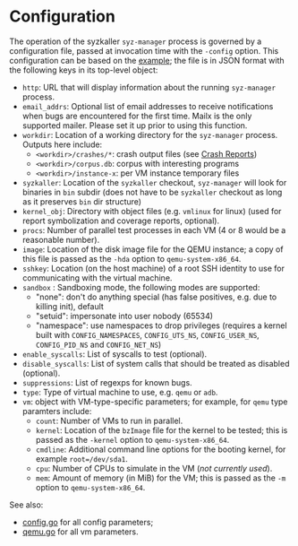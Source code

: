 # Configuration

The operation of the syzkaller `syz-manager` process is governed by a configuration file, passed at
invocation time with the `-config` option.  This configuration can be based on the
[example](/pkg/mgrconfig/testdata/qemu.cfg); the file is in JSON format with the
following keys in its top-level object:

 - `http`: URL that will display information about the running `syz-manager` process.
 - `email_addrs`: Optional list of email addresses to receive notifications when bugs are encountered for the first time.
   Mailx is the only supported mailer. Please set it up prior to using this function.
 - `workdir`: Location of a working directory for the `syz-manager` process. Outputs here include:
     - `<workdir>/crashes/*`: crash output files (see [Crash Reports](#crash-reports))
     - `<workdir>/corpus.db`: corpus with interesting programs
     - `<workdir>/instance-x`: per VM instance temporary files
 - `syzkaller`: Location of the `syzkaller` checkout, `syz-manager` will look
   for binaries in `bin` subdir (does not have to be `syzkaller` checkout as
   long as it preserves `bin` dir structure)
 - `kernel_obj`: Directory with object files (e.g. `vmlinux` for linux)
   (used for report symbolization and coverage reports, optional).
 - `procs`: Number of parallel test processes in each VM (4 or 8 would be a reasonable number).
 - `image`: Location of the disk image file for the QEMU instance; a copy of this file is passed as the
   `-hda` option to `qemu-system-x86_64`.
 - `sshkey`: Location (on the host machine) of a root SSH identity to use for communicating with
   the virtual machine.
 - `sandbox` : Sandboxing mode, the following modes are supported:
     - "none": don't do anything special (has false positives, e.g. due to killing init), default
     - "setuid": impersonate into user nobody (65534)
     - "namespace": use namespaces to drop privileges
       (requires a kernel built with `CONFIG_NAMESPACES`, `CONFIG_UTS_NS`,
       `CONFIG_USER_NS`, `CONFIG_PID_NS` and `CONFIG_NET_NS`)
 - `enable_syscalls`: List of syscalls to test (optional).
 - `disable_syscalls`: List of system calls that should be treated as disabled (optional).
 - `suppressions`: List of regexps for known bugs.
 - `type`: Type of virtual machine to use, e.g. `qemu` or `adb`.
 - `vm`: object with VM-type-specific parameters; for example, for `qemu` type paramters include:
     - `count`: Number of VMs to run in parallel.
     - `kernel`: Location of the `bzImage` file for the kernel to be tested;
       this is passed as the `-kernel` option to `qemu-system-x86_64`.
     - `cmdline`: Additional command line options for the booting kernel, for example `root=/dev/sda1`.
     - `cpu`: Number of CPUs to simulate in the VM (*not currently used*).
     - `mem`: Amount of memory (in MiB) for the VM; this is passed as the `-m` option to `qemu-system-x86_64`.

See also:
 - [config.go](/pkg/mgrconfig/mgrconfig.go) for all config parameters;
 - [qemu.go](/vm/qemu/qemu.go) for all vm parameters.
